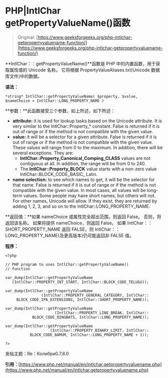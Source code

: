 # PHP|IntlChar getPropertyValueName()函数

> Original: [https://www.geeksforgeeks.org/php-intlchar-getpropertyvaluename-function/](https://www.geeksforgeeks.org/php-intlchar-getpropertyvaluename-function/)

**IntlChar：：getPropertyValueName()**函数是 PHP 中的内置函数，用于获取属性值的 Unicode 名称。 它将根据 PropertyValueAliases.txt(Unicode 数据库文件)中的数据。

**语法：**

```
*string* IntlChar::getPropertyValueName( $property, $value, 
$nameChoice = IntlChar::LONG_PROPERTY_NAME )
```

**参数：**此函数接受三个参数，如上所述，如下所述：

*   **attribute:** it is used for lookup tasks based on the Unicode attribute. It is very similar to the IntlChar::Property_* constant. False is returned if it is out of range or if the method is not compatible with the given value.
*   **value:** it will be a selector for a given attribute. False is returned if it is out of range or if the method is not compatible with the given value. These values will range from 0 to the maximum. In addition, there will be several exceptions. They are:
    *   **IntlChar::Property_Canonical_Comping_CLASS** values are not contiguous at all. In addition, the range will be from 0 to 240.
    *   The **IntlChar::Property_BLOCK** value starts with a non-zero value IntlChar::BLOCK_CODE_BASIC_ Latin.
*   **name selection:** to see which names to get, it will be the selector for that name. False is returned if it is out of range or if the method is not compatible with the given value. In most cases, all values will be long-term values. Some people may have short names, but others will not. For other names, Unicode will allow. If they exist, they are returned by adding 1, 2, 3, and so on to the IntlChar::LONG_PROPERTY_NAME.

**返回值：**如果 nameChoice 或属性完全超出范围，则返回 False。 否则，将返回该名称。 如果将提供 nameChoice，则返回 False。 如果 IntlChar：：SHORT_PROPERTY_NAME 返回 FALSE，则 IntlChar：：LONG_PROPERTY_NAME(及更高版本)仍可能返回非 FALSE 值。

**程序：**

```
<?php

// PHP program to uses IntlChar::getPropertyValueName()
// function

var_dump(IntlChar::getPropertyValueName
   (IntlChar::PROPERTY_INT_START, IntlChar::BLOCK_CODE_TELUGU));

var_dump(IntlChar::getPropertyValueName
                (IntlChar::PROPERTY_GENERAL_CATEGORY, IntlChar::
     BLOCK_CODE_IPA_EXTENSIONS, IntlChar::SHORT_PROPERTY_NAME));

var_dump(IntlChar::getPropertyValueName
                      (IntlChar::PROPERTY_LINE_BREAK, IntlChar::
            BLOCK_CODE_DINGBATS, IntlChar::LONG_PROPERTY_NAME));

var_dump(IntlChar::getPropertyValueName
                    (IntlChar::PROPERTY_BINARY_LIMIT, IntlChar::
           BLOCK_CODE_BAMUM, IntlChar::LONG_PROPERTY_NAME + 1));

?>
```

发帖主题：Re：Колибри0.7.8.0

**引用：**[https://www.php.net/manual/en/intlchar.getpropertyvaluename.php](https://www.php.net/manual/en/intlchar.getpropertyvaluename.php)